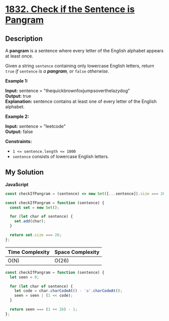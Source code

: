 # [1832. Check if the Sentence is Pangram](https://leetcode.com/problems/check-if-the-sentence-is-pangram)

## Description

A **pangram** is a sentence where every letter of the English alphabet appears at least once.

Given a string `sentence` containing only lowercase English letters, return `true` _if_ `sentence` _is a **pangram**, or_ `false` _otherwise._

**Example 1:**

**Input:** sentence = "thequickbrownfoxjumpsoverthelazydog"  
**Output:** true  
**Explanation:** sentence contains at least one of every letter of the English alphabet.

**Example 2:**

**Input:** sentence = "leetcode"  
**Output:** false

**Constraints:**

- `1 <= sentence.length <= 1000`
- `sentence` consists of lowercase English letters.

## My Solution

**JavaScript**

```js
const checkIfPangram = (sentence) => new Set([...sentence]).size === 26;
```

```js
const checkIfPangram = function (sentence) {
  const set = new Set();

  for (let char of sentence) {
    set.add(char);
  }

  return set.size === 26;
};
```

| Time Complexity | Space Complexity |
| --------------- | ---------------- |
| O(N)            | O(26)            |

```js
const checkIfPangram = function (sentence) {
  let seen = 0;

  for (let char of sentence) {
    let code = char.charCodeAt() - 'a'.charCodeAt();
    seen = seen | (1 << code);
  }

  return seen === (1 << 26) - 1;
};
```
